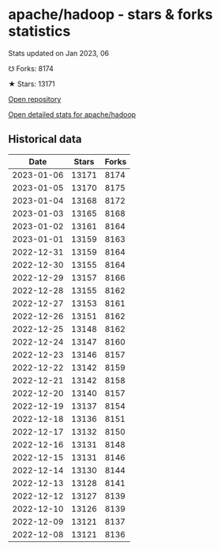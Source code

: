 # apache/hadoop - stars & forks statistics

Stats updated on Jan 2023, 06

☋ Forks: 8174

★ Stars: 13171

[Open repository](https://github.com/apache/hadoop)

[Open detailed stats for apache/hadoop](https://reviewgithub.com/rep/apache/hadoop)

## Historical data
| Date | Stars | Forks |
|------|-------|-------|
| 2023-01-06 | 13171 | 8174 | 
| 2023-01-05 | 13170 | 8175 | 
| 2023-01-04 | 13168 | 8172 | 
| 2023-01-03 | 13165 | 8168 | 
| 2023-01-02 | 13161 | 8164 | 
| 2023-01-01 | 13159 | 8163 | 
| 2022-12-31 | 13159 | 8164 | 
| 2022-12-30 | 13155 | 8164 | 
| 2022-12-29 | 13157 | 8166 | 
| 2022-12-28 | 13155 | 8162 | 
| 2022-12-27 | 13153 | 8161 | 
| 2022-12-26 | 13151 | 8162 | 
| 2022-12-25 | 13148 | 8162 | 
| 2022-12-24 | 13147 | 8160 | 
| 2022-12-23 | 13146 | 8157 | 
| 2022-12-22 | 13142 | 8159 | 
| 2022-12-21 | 13142 | 8158 | 
| 2022-12-20 | 13140 | 8157 | 
| 2022-12-19 | 13137 | 8154 | 
| 2022-12-18 | 13136 | 8151 | 
| 2022-12-17 | 13132 | 8150 | 
| 2022-12-16 | 13131 | 8148 | 
| 2022-12-15 | 13131 | 8146 | 
| 2022-12-14 | 13130 | 8144 | 
| 2022-12-13 | 13128 | 8141 | 
| 2022-12-12 | 13127 | 8139 | 
| 2022-12-10 | 13126 | 8139 | 
| 2022-12-09 | 13121 | 8137 | 
| 2022-12-08 | 13121 | 8136 | 

